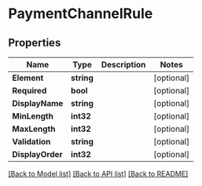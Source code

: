 # PaymentChannelRule

## Properties

Name | Type | Description | Notes
------------ | ------------- | ------------- | -------------
**Element** | **string** |  | [optional] 
**Required** | **bool** |  | [optional] 
**DisplayName** | **string** |  | [optional] 
**MinLength** | **int32** |  | [optional] 
**MaxLength** | **int32** |  | [optional] 
**Validation** | **string** |  | [optional] 
**DisplayOrder** | **int32** |  | [optional] 

[[Back to Model list]](../README.md#documentation-for-models) [[Back to API list]](../README.md#documentation-for-api-endpoints) [[Back to README]](../README.md)


